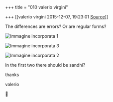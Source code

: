 +++
title = "010 valerio virgini"

+++
[[valerio virgini	2015-12-07, 19:23:01 [Source](https://groups.google.com/g/samskrita/c/wa_D34WAI6o)]]



The differences are errors? Or are regular forms?  

  

![Immagine incorporata 1](https://groups.google.com/group/samskrita/attach/9bba530d1b37b/image.png?part=0.3&view=1)

![Immagine incorporata 3](https://groups.google.com/group/samskrita/attach/9bba530d1b37b/image.png?part=0.2&view=1)  

![Immagine incorporata 2](https://groups.google.com/group/samskrita/attach/9bba530d1b37b/image.png?part=0.1&view=1)  

In the first two there should be sandhi?  

  

thanks

valerio

  



